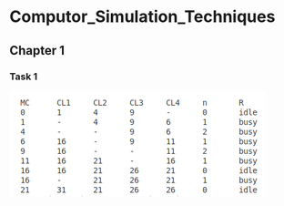 # Computor_Simulation_Techniques

## Chapter 1
### Task 1
![machine_interference](./sources/machine_interference.png)